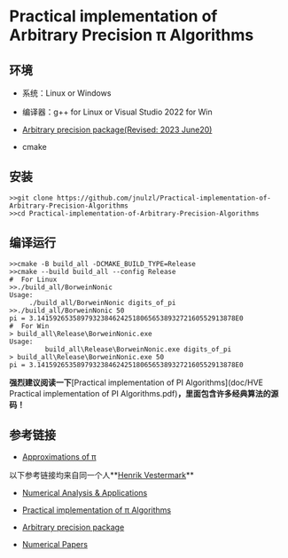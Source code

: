 # Practical implementation of Arbitrary Precision π Algorithms

## 环境

- 系统：Linux or Windows

- 编译器：g++ for Linux or Visual Studio 2022 for Win

- [Arbitrary precision package(Revised: 2023 June20)](doc/PrecisionBinary.zip)

- cmake

## 安装

```shell
>>git clone https://github.com/jnulzl/Practical-implementation-of-Arbitrary-Precision-Algorithms
>>cd Practical-implementation-of-Arbitrary-Precision-Algorithms
```

## 编译运行

```shell
>>cmake -B build_all -DCMAKE_BUILD_TYPE=Release
>>cmake --build build_all --config Release
#  For Linux
>>./build_all/BorweinNonic 
Usage:
	 ./build_all/BorweinNonic digits_of_pi
>>./build_all/BorweinNonic 50 
pi = 3.14159265358979323846242518065653893272160552913878E0
#  For Win
> build_all\Release\BorweinNonic.exe
Usage:
         build_all\Release\BorweinNonic.exe digits_of_pi
> build_all\Release\BorweinNonic.exe 50
pi = 3.14159265358979323846242518065653893272160552913878E0
```

**强烈建议阅读一下**[Practical implementation of PI Algorithms](doc/HVE Practical implementation of PI Algorithms.pdf)**，里面包含许多经典算法的源码！**


## 参考链接

- [Approximations of π](https://en.wikipedia.org/wiki/Approximations_of_%CF%80)

以下参考链接均来自同一个人**[Henrik Vestermark](https://scholar.google.com/citations?user=A37RUQcAAAAJ&hl=da)**

- [Numerical Analysis & Applications](http://www.hvks.com)

- [Practical implementation of π Algorithms ](http://www.hvks.com/Numerical/Downloads/HVE%20Practical%20implementation%20of%20PI%20Algorithms.pdf)

- [Arbitrary precision package](http://www.hvks.com/Numerical/arbitrary_precision.html)

- [Numerical Papers](http://www.hvks.com/Numerical/papers.html)